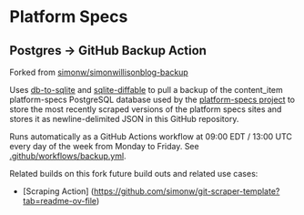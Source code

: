 # Platform Specs

## Postgres → GitHub Backup Action

Forked from [simonw/simonwillisonblog-backup](https://github.com/simonw/simonwillisonblog-backup)

Uses [db-to-sqlite](https://github.com/simonw/db-to-sqlite) and [sqlite-diffable](https://github.com/simonw/sqlite-diffable) to pull a backup of the content_item platform-specs PostgreSQL database used by the [platform-specs project](https://vercel.com/edelman-trust/media-scrape) to store the most recently scraped versions of the platform specs sites and stores it as newline-delimited JSON in this GitHub repository.

Runs automatically as a GitHub Actions workflow at 09:00 EDT / 13:00 UTC every day of the week from Monday to Friday. See [.github/workflows/backup.yml](https://github.com/Edelman-AI-Solutions/db-backups-platform-specs/.github/workflows/backup.yml).


Related builds on this fork future build outs and related use cases:

- [Scraping Action] (https://github.com/simonw/git-scraper-template?tab=readme-ov-file)
